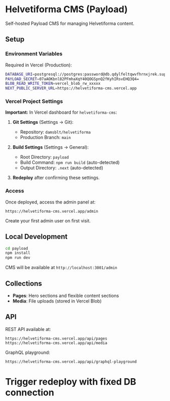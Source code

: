 # Helvetiforma CMS (Payload)

Self-hosted Payload CMS for managing Helvetiforma content.

## Setup

### Environment Variables

Required in Vercel (Production):

```bash
DATABASE_URI=postgresql://postgres:password@db.qdylfeltqwvfhrnxjrek.supabase.co:5432/postgres
PAYLOAD_SECRET=07aAOKbnl82PFmhaXqY40QOGSpnQ2fKyhIRsvEHQ3Q4=
BLOB_READ_WRITE_TOKEN=vercel_blob_rw_xxxxx
NEXT_PUBLIC_SERVER_URL=https://helvetiforma-cms.vercel.app
```

### Vercel Project Settings

**Important:** In Vercel dashboard for `helvetiforma-cms`:

1. **Git Settings** (Settings → Git):
   - Repository: `damsblt/helvetiforma`
   - Production Branch: `main`

2. **Build Settings** (Settings → General):
   - Root Directory: `payload`
   - Build Command: `npm run build` (auto-detected)
   - Output Directory: `.next` (auto-detected)

3. **Redeploy** after confirming these settings.

### Access

Once deployed, access the admin panel at:
```
https://helvetiforma-cms.vercel.app/admin
```

Create your first admin user on first visit.

## Local Development

```bash
cd payload
npm install
npm run dev
```

CMS will be available at `http://localhost:3001/admin`

## Collections

- **Pages**: Hero sections and flexible content sections
- **Media**: File uploads (stored in Vercel Blob)

## API

REST API available at:
```
https://helvetiforma-cms.vercel.app/api/pages
https://helvetiforma-cms.vercel.app/api/media
```

GraphQL playground:
```
https://helvetiforma-cms.vercel.app/api/graphql-playground
```

# Trigger redeploy with fixed DB connection
